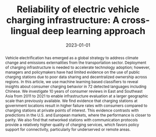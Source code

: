 ---
title: "Reliability of electric vehicle charging infrastructure: A cross-lingual deep learning approach"

# Authors
# If you created a profile for a user (e.g. the default `admin` user), write the username (folder name) here 
# and it will be replaced with their full name and linked to their profile.
authors:
  - "**Liu, Y.**"
  - "Francis, A."
  - "Hollauer, C."
  - "Lawson, M. C."
  - "Shaikh, O."
  - "Cotsman, A."
  - "Bhardwaj, K."
  - "Banboukian, A."
  - "Webb, A."
  - "Asensio, O. I."

# Publication type.
# Legend: 0 = Uncategorized; 1 = Conference paper; 2 = Journal article;
# 3 = Preprint / Working Paper; 4 = Report; 5 = Book; 6 = Book section;
# 7 = Thesis; 8 = Patent
publication_types: ["2"]

# Publication name and optional abbreviated publication name.
publication: "*Communications in Transportation Research, 3*, 100095"
publication_short: ""

abstract: "Vehicle electrification has emerged as a global strategy to address climate change and emissions externalities from the transportation sector. Deployment of charging infrastructure is needed to accelerate technology adoption; however, managers and policymakers have had limited evidence on the use of public charging stations due to poor data sharing and decentralized ownership across regions. In this article, we use machine learning based classifiers to reveal insights about consumer charging behavior in 72 detected languages including Chinese. We investigate 10 years of consumer reviews in East and Southeast Asia from 2011 to 2021 to enable infrastructure evaluation at a larger geographic scale than previously available. We find evidence that charging stations at government locations result in higher failure rates with consumers compared to charging stations at private points of interest. This evidence contrasts with predictions in the U.S. and European markets, where the performance is closer to parity. We also find that networked stations with communication protocols provide a relatively higher quality of charging services, which favors policy support for connectivity, particularly for underserved or remote areas."

# Summary. An optional shortened abstract.
summary: ""

# Link this post with a project
projects: []

# Date published
date: "2023-01-01"

# Is this an unpublished draft?
draft: false

# Show this page in the Featured widget?
featured: false

# Links
url_pdf: ''
url_code: ''
url_dataset: ''
url_poster: ''
url_project: ''
url_slides: ''
url_source: ''
url_video: ''

# Custom links (uncomment lines below)
links:
 - name: DOI
   url: https://doi.org/10.1016/j.commtr.2023.100095

# Featured image
# To use, add an image named `featured.jpg/png` to your page's folder. 
image:
  caption: ''
  focal_point: ""
  preview_only: false
--- 